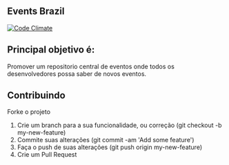 Events Brazil
----------
[![Code Climate](https://codeclimate.com/repos/56a2f9af8b2610003a008fbb/badges/4a4c27323579649ddc53/gpa.svg)](https://codeclimate.com/repos/56a2f9af8b2610003a008fbb/feed)

Principal objetivo é:
--------------

Promover um repositorio central de eventos onde todos os desenvolvedores possa saber de novos eventos.

## Contribuindo

Forke o projeto

1. Crie um branch para a sua funcionalidade, ou correção (git checkout -b my-new-feature)
2. Commite suas alterações (git commit -am 'Add some feature')
3. Faça o push de suas alterações (git push origin my-new-feature)
4. Crie um Pull Request

